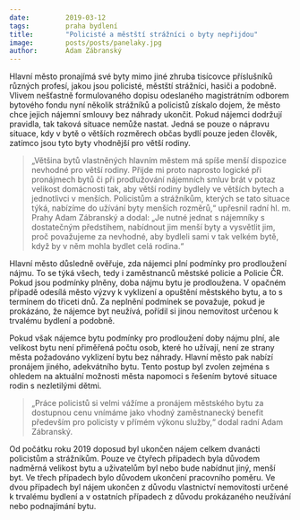 ```yaml
---
date:         2019-03-12
tags:         praha bydlení
title:        "Policisté a městští strážníci o byty nepřijdou"
image: 	      posts/posts/panelaky.jpg
author:       Adam Zábranský
---
```


Hlavní město pronajímá své byty mimo jiné zhruba tisícovce příslušníků různých profesí, jakou jsou policisté, městští strážníci, hasiči a podobně. Vlivem nešťastně formulovaného dopisu odeslaného magistrátním odborem bytového fondu nyní několik strážníků a policistů získalo dojem, že město chce jejich nájemní smlouvy bez náhrady ukončit. Pokud nájemci dodržují pravidla, tak taková situace nemůže nastat. Jedná se pouze o nápravu situace, kdy v bytě o větších rozměrech občas bydlí pouze jeden člověk, zatímco jsou tyto byty vhodnější pro větší rodiny.

> „Většina bytů vlastněných hlavním městem má spíše menší dispozice nevhodné pro větší rodiny. Přijde mi proto naprosto logické při pronájmech bytů či při prodlužování nájemních smluv brát v potaz velikost domácnosti tak, aby větší rodiny bydlely ve větších bytech a jednotlivci v menších. Policistům a strážníkům, kterých se tato situace týká, nabízíme do užívání byty menších rozměrů,“ upřesnil radní hl. m. Prahy Adam Zábranský a dodal: „Je nutné jednat s nájemníky s dostatečným předstihem, nabídnout jim menší byty a vysvětlit jim, proč považujeme za nevhodné, aby bydleli sami v tak velkém bytě, když by v něm mohla bydlet celá rodina.“

Hlavní město důsledně ověřuje, zda nájemci plní podmínky pro prodloužení nájmu. To se týká všech, tedy i zaměstnanců městské policie a Policie ČR. Pokud jsou podmínky plněny, doba nájmu bytu je prodloužena. V opačném případě odesílá město výzvy k vyklizení a opuštění městského bytu, a to s termínem do třiceti dnů. Za neplnění podmínek se považuje, pokud je prokázáno, že nájemce byt neužívá, pořídil si jinou nemovitost určenou k trvalému bydlení a podobně.

Pokud však nájemce bytu podmínky pro prodloužení doby nájmu plní, ale velikost bytu není přiměřená počtu osob, které ho užívají, není ze strany města požadováno vyklizení bytu bez náhrady. Hlavní město pak nabízí pronájem jiného, adekvátního bytu. Tento postup byl zvolen zejména s ohledem na aktuální možnosti města napomoci s řešením bytové situace rodin s nezletilými dětmi. 

> „Práce policistů si velmi vážíme a pronájem městského bytu za dostupnou cenu vnímáme jako vhodný zaměstnanecký benefit především pro policisty v přímém výkonu služby,“ dodal radní Adam Zábranský.

Od počátku roku 2019 doposud byl ukončen nájem celkem dvanácti policistům a strážníkům. Pouze ve čtyřech případech byla důvodem nadměrná velikost bytu a uživatelům byl nebo bude nabídnut jiný, menší byt. Ve třech případech bylo důvodem ukončení pracovního poměru. Ve dvou případech byl nájem ukončen z důvodu vlastnictví nemovitosti určené k trvalému bydlení a v ostatních případech z důvodu prokázaného neužívání nebo podnajímání bytu.
